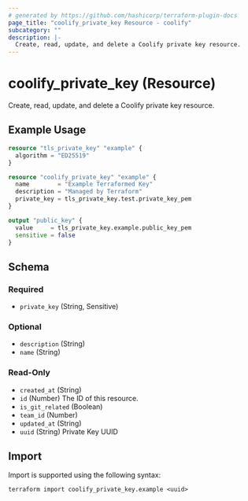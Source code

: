 ```yaml
---
# generated by https://github.com/hashicorp/terraform-plugin-docs
page_title: "coolify_private_key Resource - coolify"
subcategory: ""
description: |-
  Create, read, update, and delete a Coolify private key resource.
---
```


# coolify_private_key (Resource)

Create, read, update, and delete a Coolify private key resource.

## Example Usage

```terraform
resource "tls_private_key" "example" {
  algorithm = "ED25519"
}

resource "coolify_private_key" "example" {
  name        = "Example Terraformed Key"
  description = "Managed by Terraform"
  private_key = tls_private_key.test.private_key_pem
}

output "public_key" {
  value     = tls_private_key.example.public_key_pem
  sensitive = false
}
```

<!-- schema generated by tfplugindocs -->
## Schema

### Required

- `private_key` (String, Sensitive)

### Optional

- `description` (String)
- `name` (String)

### Read-Only

- `created_at` (String)
- `id` (Number) The ID of this resource.
- `is_git_related` (Boolean)
- `team_id` (Number)
- `updated_at` (String)
- `uuid` (String) Private Key UUID

## Import

Import is supported using the following syntax:

```shell
terraform import coolify_private_key.example <uuid>
```
